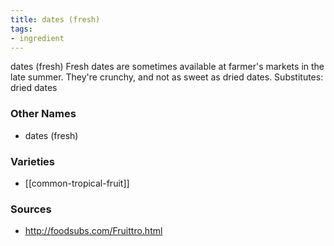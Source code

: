 ```yaml
---
title: dates (fresh)
tags:
- ingredient
---
```

dates (fresh) Fresh dates are sometimes available at farmer's markets in the late summer. They're crunchy, and not as sweet as dried dates. Substitutes: dried dates

### Other Names

* dates (fresh)

### Varieties

* [[common-tropical-fruit]]

### Sources
* http://foodsubs.com/Fruittro.html
